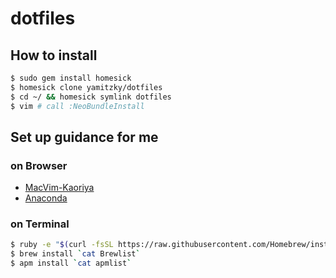 # dotfiles

## How to install

```sh
$ sudo gem install homesick
$ homesick clone yamitzky/dotfiles
$ cd ~/ && homesick symlink dotfiles
$ vim # call :NeoBundleInstall
```
## Set up guidance for me

### on Browser

- [MacVim-Kaoriya](https://github.com/splhack/macvim-kaoriya/releases)
- [Anaconda](http://continuum.io/downloads)

### on Terminal

```sh
$ ruby -e "$(curl -fsSL https://raw.githubusercontent.com/Homebrew/install/master/install)"
$ brew install `cat Brewlist`
$ apm install `cat apmlist`
```
